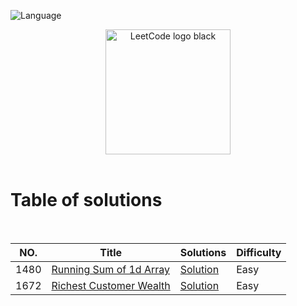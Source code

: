 ![Language](https://img.shields.io/badge/language-Java%20-green.svg)

<p align="center">
    <img width="200" alt="LeetCode logo black" src="https://upload.wikimedia.org/wikipedia/commons/1/19/LeetCode_logo_black.png">
  <br>
  <br>
</p>

# Table of solutions
<br>

|  NO.  |      Title     |   Solutions   | Difficulty  |                  
|-----|----------------|---------------|-------------|
|1480|[Running Sum of 1d Array](https://leetcode.com/problems/running-sum-of-1d-array/)|[Solution](Solutions/1480.java)|Easy|
|1672|[Richest Customer Wealth](https://leetcode.com/problems/richest-customer-wealth/)|[Solution](Solutions/1672.java)|Easy|
